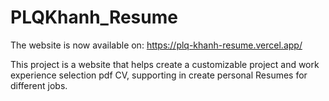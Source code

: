 # PLQKhanh_Resume

The website is now available on: https://plq-khanh-resume.vercel.app/

This project is a website that helps create a customizable project and work experience selection pdf CV, supporting in create personal Resumes for different jobs.
